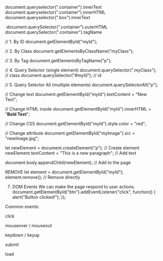 document.queryselector(".container").innerText
document.queryselector(".container").innerHTML
document.queryselector(".box").innerText

﻿
document.querySelector(".container").outerHTML
document.querySelector(".container").tagName


// 1. By ID
document.getElementById("myId");

// 2. By Class
document.getElementsByClassName("myClass");

// 3. By Tag
document.getElementsByTagName("p");

// 4. Query Selector (single element)
document.querySelector(".myClass");  // class
document.querySelector("#myId");     // id

// 5. Query Selector All (multiple elements)
document.querySelectorAll("p");


// Change text
document.getElementById("myId").textContent = "New Text";

// Change HTML inside
document.getElementById("myId").innerHTML = "<b>Bold Text</b>";

// Change CSS
document.getElementById("myId").style.color = "red";

// Change attribute
document.getElementById("myImage").src = "newImage.jpg";

let newElement = document.createElement("p"); // Create element
newElement.textContent = "This is a new paragraph"; // Add text

document.body.appendChild(newElement); // Add to the page


REMOVE
let element = document.getElementById("myId");
element.remove(); // Remove directly


7. DOM Events
We can make the page respond to user actions.
document.getElementById("btn").addEventListener("click", function() {
  alert("Button clicked!");
});

Common events:

click

mouseover / mouseout

keydown / keyup

submit

load
